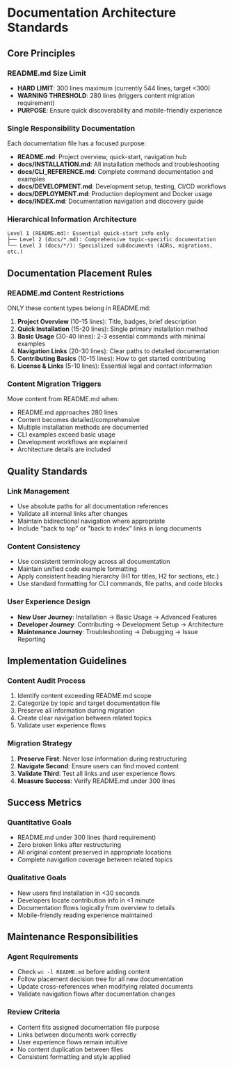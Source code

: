 # Documentation Architecture Standards

## Core Principles

### README.md Size Limit
- **HARD LIMIT**: 300 lines maximum (currently 544 lines, target <300)
- **WARNING THRESHOLD**: 280 lines (triggers content migration requirement)
- **PURPOSE**: Ensure quick discoverability and mobile-friendly experience

### Single Responsibility Documentation
Each documentation file has a focused purpose:
- **README.md**: Project overview, quick-start, navigation hub
- **docs/INSTALLATION.md**: All installation methods and troubleshooting
- **docs/CLI_REFERENCE.md**: Complete command documentation and examples
- **docs/DEVELOPMENT.md**: Development setup, testing, CI/CD workflows
- **docs/DEPLOYMENT.md**: Production deployment and Docker usage
- **docs/INDEX.md**: Documentation navigation and discovery guide

### Hierarchical Information Architecture
```
Level 1 (README.md): Essential quick-start info only
├── Level 2 (docs/*.md): Comprehensive topic-specific documentation
└── Level 3 (docs/*/): Specialized subdocuments (ADRs, migrations, etc.)
```

## Documentation Placement Rules

### README.md Content Restrictions
ONLY these content types belong in README.md:
1. **Project Overview** (10-15 lines): Title, badges, brief description
2. **Quick Installation** (15-20 lines): Single primary installation method
3. **Basic Usage** (30-40 lines): 2-3 essential commands with minimal examples
4. **Navigation Links** (20-30 lines): Clear paths to detailed documentation
5. **Contributing Basics** (10-15 lines): How to get started contributing
6. **License & Links** (5-10 lines): Essential legal and contact information

### Content Migration Triggers
Move content from README.md when:
- README.md approaches 280 lines
- Content becomes detailed/comprehensive
- Multiple installation methods are documented
- CLI examples exceed basic usage
- Development workflows are explained
- Architecture details are included

## Quality Standards

### Link Management
- Use absolute paths for all documentation references
- Validate all internal links after changes
- Maintain bidirectional navigation where appropriate
- Include "back to top" or "back to index" links in long documents

### Content Consistency
- Use consistent terminology across all documentation
- Maintain unified code example formatting
- Apply consistent heading hierarchy (H1 for titles, H2 for sections, etc.)
- Use standard formatting for CLI commands, file paths, and code blocks

### User Experience Design
- **New User Journey**: Installation → Basic Usage → Advanced Features
- **Developer Journey**: Contributing → Development Setup → Architecture
- **Maintenance Journey**: Troubleshooting → Debugging → Issue Reporting

## Implementation Guidelines

### Content Audit Process
1. Identify content exceeding README.md scope
2. Categorize by topic and target documentation file
3. Preserve all information during migration
4. Create clear navigation between related topics
5. Validate user experience flows

### Migration Strategy
1. **Preserve First**: Never lose information during restructuring
2. **Navigate Second**: Ensure users can find moved content
3. **Validate Third**: Test all links and user experience flows
4. **Measure Success**: Verify README.md under 300 lines

## Success Metrics

### Quantitative Goals
- README.md under 300 lines (hard requirement)
- Zero broken links after restructuring
- All original content preserved in appropriate locations
- Complete navigation coverage between related topics

### Qualitative Goals
- New users find installation in <30 seconds
- Developers locate contribution info in <1 minute
- Documentation flows logically from overview to details
- Mobile-friendly reading experience maintained

## Maintenance Responsibilities

### Agent Requirements
- Check `wc -l README.md` before adding content
- Follow placement decision tree for all new documentation
- Update cross-references when modifying related documents
- Validate navigation flows after documentation changes

### Review Criteria
- Content fits assigned documentation file purpose
- Links between documents work correctly
- User experience flows remain intuitive
- No content duplication between files
- Consistent formatting and style applied